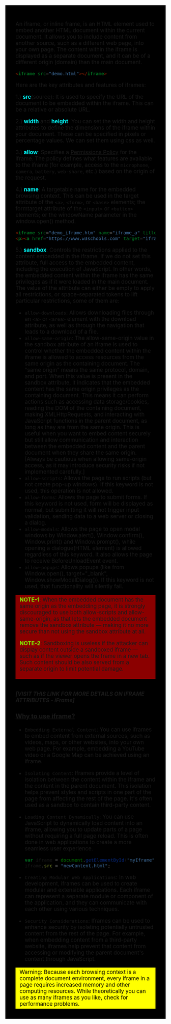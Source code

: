 <div style="font-size: 17px;background: black;padding: 2rem;">

An iframe, or inline frame, is an HTML element used to embed another HTML document within the current document. It allows you to include content from another source, such as a different web page, into your own page. The content within the iframe is displayed as a separate document, and it can be of a different origin (domain) than the main document.

```html
<iframe src="demo.html"></iframe>
```

Here are the key attributes and features of iframes:

1.) <b style="color: Cyan;">src</b>(source): It is used to specify the URL of the document to be embedded within the iframe. This can be a relative or absolute URL.

2.) <b style="color: Cyan;">width</b> and <b style="color: Cyan;">height</b>: You can set the width and height attributes to define the dimensions of the iframe within your document. These can be specified in pixels or percentage values. We can set them using css as well.

3.) <b style="color: Cyan;">allow</b>: Specifies a <a href="/en-US/docs/Web/HTTP/Permissions_Policy">Permissions Policy</a> for the iframe. The policy defines what features are available to the iframe (for example, access to the `microphone`, `camera`, `battery`, `web-share`, etc.) based on the origin of the request.

4.) <b style="color: Cyan;">name</b>: A targetable name for the embedded browsing context. This can be used in the target attribute of the `<a>`, `<form>`, or `<base>` elements; the formtarget attribute of the `<input>` or `<button>` elements; or the windowName parameter in the window.open() method.

```html
<iframe src="demo_iframe.htm" name="iframe_a" title="Iframe Example"></iframe>
<p><a href="https://www.w3schools.com" target="iframe_a">W3Schools.com</a></p>
```

5.) <b style="color: Cyan;">sandbox</b>: Controls the restrictions applied to the content embedded in the iframe. If we do not set this attribute, full access to the embedded content, including the execution of JavaScript. In other words, the embedded content within the iframe has the same privileges as if it were loaded in the main document. The value of the attribute can either be empty to apply all restrictions, or space-separated tokens to lift particular restrictions, some of them are:

- `allow-downloads`: Allows downloading files through an `<a>` or `<area>` element with the download attribute, as well as through the navigation that leads to a download of a file.
- `allow-same-origin`: The allow-same-origin value in the sandbox attribute of an iframe is used to control whether the embedded content within the iframe is allowed to access resources from the same origin as the containing document. The "same origin" means the same protocol, domain, and port. When this value is present in the sandbox attribute, it indicates that the embedded content has the same origin privileges as the containing document. This means it can perform actions such as accessing data storage/cookies, reading the DOM of the containing document, making XMLHttpRequests, and interacting with JavaScript functions in the parent document, as long as they are from the same origin. This is useful when you want to embed content securely but still allow communication and interaction between the embedded content and the parent document when they share the same origin. [Always be cautious when allowing same-origin access, as it may introduce security risks if not implemented carefully.]
- `allow-scripts`: Allows the page to run scripts (but not create pop-up windows). If this keyword is not used, this operation is not allowed.
- `allow-forms`: Allows the page to submit forms. If this keyword is not used, form will be displayed as normal, but submitting it will not trigger input validation, sending data to a web server or closing a dialog.
- `allow-modals`: Allows the page to open modal windows by Window.alert(), Window.confirm(), Window.print() and Window.prompt(), while opening a dialogue(HTML element) is allowed regardless of this keyword. It also allows the page to receive BeforeUnloadEvent event.
- `allow-popups`: Allows popups (like from Window.open(), target="\_blank", Window.showModalDialog()). If this keyword is not used, that functionality will silently fail.

<div style="background: DarkRed;  padding: 0.3rem 0.8rem;">
<b style="color: Chartreuse;">NOTE-1</b>: When the embedded document has the same origin as the embedding page, it is strongly discouraged to use both allow-scripts and allow-same-origin, as that lets the embedded document remove the sandbox attribute — making it no more secure than not using the sandbox attribute at all.

<b style="color: Chartreuse;">NOTE-2</b>: Sandboxing is useless if the attacker can display content outside a sandboxed iframe — such as if the viewer opens the frame in a new tab. Such content should be also served from a separate origin to limit potential damage.

</div>
<br>

<b><i>[VISIT THIS LINK FOR MORE DETAILS ON IFRAME ATTRIBUTES - <a src="https://developer.mozilla.org/en-US/docs/Web/HTML/Element/iframe">iFrame</a>]</i></b>

<h3 style="text-decoration: underline;">Why to use iframe?</h3>

- `Embedding External Content`: You can use iframes to embed content from external sources, such as videos, maps, or other websites, into your own web page. For example, embedding a YouTube video or a Google Map can be achieved using an iframe.

- `Isolating Content`: Iframes provide a level of isolation between the content within the iframe and the content in the parent document. This isolation helps prevent styles and scripts in one part of the page from affecting the rest of the page. It's often used as a sandbox to contain third-party content.

- `Loading Content Dynamically`: You can use JavaScript to dynamically load content into an iframe, allowing you to update parts of a page without requiring a full page reload. This is often done in web applications to create a more seamless user experience.
  ```js
  var iframe = document.getElementById("myIframe");
  iframe.src = "newContent.html";
  ```
- `Creating Modular Web Applications`: In web development, iframes can be used to create modular and extensible applications. Each iframe can represent a separate module or component of the application, and they can communicate with each other using various techniques.

- `Security Considerations`: Iframes can be used to enhance security by isolating potentially untrusted content from the rest of the page. For example, when embedding content from a third-party website, iframes help prevent that content from accessing or modifying the parent document's content through JavaScript.

<div style="background: Yellow; color: black; padding: 0.3rem 0.8rem;">
Warning: Because each browsing context is a complete document environment, every iframe in a page requires increased memory and other computing resources. While theoretically you can use as many iframes as you like, check for performance problems.
</div>

</div>